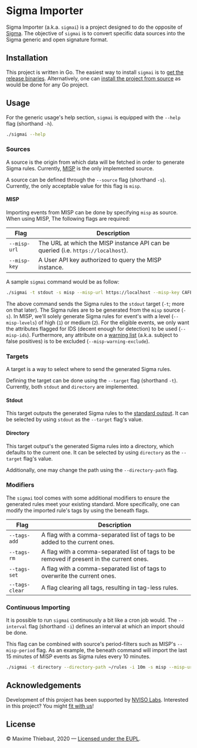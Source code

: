 # Sigma Importer
Sigma Importer (a.k.a. `sigmai`) is a project designed to do the opposite of [Sigma](https://github.com/Neo23x0/sigma).
The objective of `sigmai` is to convert specific data sources into the Sigma generic and open signature format.

## Installation
This project is written in Go.
The easiest way to install `sigmai` is to [get the release binaries](https://github.com/0xThiebaut/sigmai/releases).
Alternatively, one can [install the project from source](https://golang.org/cmd/go/) as would be done for any Go project. 

## Usage
For the generic usage's help section, `sigmai` is equipped with the `--help` flag (shorthand `-h`).

```bash
./sigmai --help
```

### Sources
A source is the origin from which data will be fetched in order to generate Sigma rules.
Currently, [MISP](https://github.com/MISP/MISP) is the only implemented source.

A source can be defined through the `--source` flag (shorthand `-s`).
Currently, the only acceptable value for this flag is `misp`.

#### MISP
Importing events from MISP can be done by specifying `misp` as source.
When using MISP, The following flags are required:

| Flag            | Description                                                                       |
|-----------------|-----------------------------------------------------------------------------------|
| `--misp-url`    | The URL at which the MISP instance API can be queried (i.e. `https://localhost`). |
| `--misp-key`    | A User API key authorized to query the MISP instance.                             |

A sample `sigmai` command would be as follow:

```bash
./sigmai -t stdout -s misp --misp-url https://localhost --misp-key CAFEBABE== --misp-levels 1,2 --misp-ids --misp-warning-exclude
```

The above command sends the Sigma rules to the `stdout` target (`-t`; more on that later).
The Sigma rules are to be generated from the `misp` source (`-s`).
In MISP, we'll solely generate Sigma rules for event's with a level (`--misp-levels`) of high (`1`) or medium (`2`).
For the eligible events, we only want the attributes flagged for IDS (decent enough for detection) to be used (`--misp-ids`).
Furthermore, any attribute on a [warning list](https://github.com/MISP/misp-warninglists) (a.k.a. subject to false positives) is to be excluded (`--misp-warning-exclude`).

### Targets
A target is a way to select where to send the generated Sigma rules.

Defining the target can be done using the `--target` flag (shorthand `-t`).
Currently, both `stdout` and `directory` are implemented.

#### Stdout
This target outputs the generated Sigma rules to the [standard output](https://en.wikipedia.org/wiki/Stdout).
It can be selected by using `stdout` as the `--target` flag's value.

#### Directory
This target output's the generated Sigma rules into a directory, which defaults to the current one.
It can be selected by using `directory` as the `--target` flag's value.

Additionally, one may change the path using the `--directory-path` flag.

### Modifiers
The `sigmai` tool comes with some additional modifiers to ensure the generated rules meet your existing standard.
More specifically, one can modify the imported rule's tags by using the beneath flags.

| Flag            | Description                                                                               |
|-----------------|-------------------------------------------------------------------------------------------|
| `--tags-add`    | A flag with a comma-separated list of tags to be added to the current ones.               |
| `--tags-rm`     | A flag with a comma-separated list of tags to be removed if present in the current ones.  |
| `--tags-set`    | A flag with a comma-separated list of tags to overwrite the current ones.                 |
| `--tags-clear`  | A flag clearing all tags, resulting in tag-less rules.                                    |


### Continuous Importing
It is possible to run `sigmai` continuously a bit like a cron job would.
The `--interval` flag (shorthand `-i`) defines an interval at which an import should be done.

This flag can be combined with source's period-filters such as MISP's `--misp-period` flag.
As an example, the beneath command will import the last 15 minutes of MISP events as Sigma rules every 10 minutes.

```bash
./sigmai -t directory --directory-path ~/rules -i 10m -s misp --misp-url https://localhost --misp-key CAFEBABE== --misp-period 15m
``` 

## Acknowledgements
Development of this project has been supported by [NVISO Labs](https://www.nviso.eu/en/research). Interested in this project? You might [fit with us](https://www.nviso.eu/en/jobs)!

## License
&copy; Maxime Thiebaut, 2020 &mdash; [Licensed under the EUPL](./LICENSE.txt).
